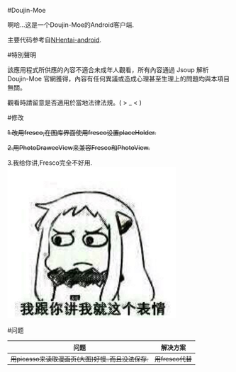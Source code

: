 #Doujin-Moe

啊哈...这是一个Doujin-Moe的Android客户端.

主要代码参考自[NHentai-android](https://github.com/fython/NHentai-android).

#特別聲明

該應用程式所供應的內容不適合未成年人觀看，所有內容通過 Jsoup 解析 Doujin-Moe 官網獲得，內容有任何異議或造成心理甚至生理上的問題均與本項目無關。

觀看時請留意是否適用於當地法律法規。( > _ < )

#修改

~~1.改用fresco,在图库界面使用fresco设置placeHolder.~~

~~2.用PhotoDraweeView来兼容Fresco和PhotoView.~~

3.我给你讲,Fresco完全不好用.![image](graphics/face1.png)

#问题

|问题     | 解决方案                                  |
| ---------------------------------------------- | --------------------------------------------- |
|~~用picasso来读取漫画页(大图)好慢..而且没法保存.~~     | ~~用fresco代替~~                                  |

